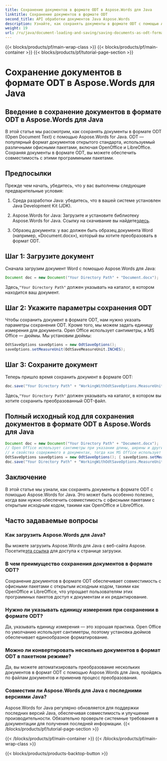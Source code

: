 ```yaml
---
title: Сохранение документов в формате ODT в Aspose.Words для Java
linktitle: Сохранение документов в формате ODT
second_title: API обработки документов Java Aspose.Words
description: Узнайте, как сохранять документы в формате ODT с помощью Aspose.Words для Java. Обеспечьте совместимость с офисными пакетами с открытым исходным кодом.
weight: 19
url: /ru/java/document-loading-and-saving/saving-documents-as-odt-format/
---
```


{{< blocks/products/pf/main-wrap-class >}}
{{< blocks/products/pf/main-container >}}
{{< blocks/products/pf/tutorial-page-section >}}

# Сохранение документов в формате ODT в Aspose.Words для Java


## Введение в сохранение документов в формате ODT в Aspose.Words для Java

В этой статье мы рассмотрим, как сохранять документы в формате ODT (Open Document Text) с помощью Aspose.Words for Java. ODT — популярный формат документов открытого стандарта, используемый различными офисными пакетами, включая OpenOffice и LibreOffice. Сохраняя документы в формате ODT, вы можете обеспечить совместимость с этими программными пакетами.

## Предпосылки

Прежде чем начать, убедитесь, что у вас выполнены следующие предварительные условия:

1. Среда разработки Java: убедитесь, что в вашей системе установлен Java Development Kit (JDK).

2.  Aspose.Words for Java: Загрузите и установите библиотеку Aspose.Words for Java. Ссылку на скачивание вы найдете[здесь](https://releases.aspose.com/words/java/).

3. Образец документа: у вас должен быть образец документа Word (например, «Document.docx»), который вы хотите преобразовать в формат ODT.

## Шаг 1: Загрузите документ

Сначала загрузим документ Word с помощью Aspose.Words для Java:

```java
Document doc = new Document("Your Directory Path" + "Document.docx");
```

 Здесь,`"Your Directory Path"` должен указывать на каталог, в котором находится ваш документ.

## Шаг 2: Укажите параметры сохранения ODT

Чтобы сохранить документ в формате ODT, нам нужно указать параметры сохранения ODT. Кроме того, мы можем задать единицу измерения для документа. Open Office использует сантиметры, а MS Office — дюймы. Мы установим дюймы:

```java
OdtSaveOptions saveOptions = new OdtSaveOptions();
saveOptions.setMeasureUnit(OdtSaveMeasureUnit.INCHES);
```

## Шаг 3: Сохраните документ

Теперь пришло время сохранить документ в формате ODT:

```java
doc.save("Your Directory Path" + "WorkingWithOdtSaveOptions.MeasureUnit.odt", saveOptions);
```

 Здесь,`"Your Directory Path"` должен указывать на каталог, в котором вы хотите сохранить преобразованный ODT-файл.

## Полный исходный код для сохранения документов в формате ODT в Aspose.Words для Java

```java
Document doc = new Document("Your Directory Path" + "Document.docx");
// Open Office использует сантиметры при указании длины, ширины и других измеряемых форматов.
// и свойства содержимого в документах, тогда как MS Office использует дюймы.
OdtSaveOptions saveOptions = new OdtSaveOptions(); { saveOptions.setMeasureUnit(OdtSaveMeasureUnit.INCHES); }
doc.save("Your Directory Path" + "WorkingWithOdtSaveOptions.MeasureUnit.odt", saveOptions);
```

## Заключение

В этой статье мы узнали, как сохранять документы в формате ODT с помощью Aspose.Words for Java. Это может быть особенно полезно, когда вам нужно обеспечить совместимость с офисными пакетами с открытым исходным кодом, такими как OpenOffice и LibreOffice.

## Часто задаваемые вопросы

### Как загрузить Aspose.Words для Java?

 Вы можете загрузить Aspose.Words для Java с веб-сайта Aspose. Посетите[эта ссылка](https://releases.aspose.com/words/java/) для доступа к странице загрузки.

### В чем преимущество сохранения документов в формате ODT?

Сохранение документов в формате ODT обеспечивает совместимость с офисными пакетами с открытым исходным кодом, такими как OpenOffice и LibreOffice, что упрощает пользователям этих программных пакетов доступ к документам и их редактирование.

### Нужно ли указывать единицу измерения при сохранении в формате ODT?

Да, указывать единицу измерения — это хорошая практика. Open Office по умолчанию использует сантиметры, поэтому установка дюймов обеспечивает единообразное форматирование.

### Можно ли конвертировать несколько документов в формат ODT в пакетном режиме?

Да, вы можете автоматизировать преобразование нескольких документов в формат ODT с помощью Aspose.Words для Java, пройдясь по файлам документов и применив процесс преобразования.

### Совместим ли Aspose.Words для Java с последними версиями Java?

Aspose.Words for Java регулярно обновляется для поддержки последних версий Java, обеспечивая совместимость и улучшение производительности. Обязательно проверьте системные требования в документации для получения последней информации.
{{< /blocks/products/pf/tutorial-page-section >}}

{{< /blocks/products/pf/main-container >}}
{{< /blocks/products/pf/main-wrap-class >}}

{{< blocks/products/products-backtop-button >}}
